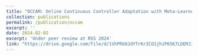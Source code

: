```yaml
---
title: "OCCAM: Online Continuous Controller Adaptation with Meta-Learned Models"
collection: publications
permalink: /publication/occam
excerpt: ''
date: 2024-02-02
excerpt: 'Under peer review at RSS 2024'
link: "https://drive.google.com/file/d/1VhPRb0JdYTrKrICO1jhiP65K7LDEMJ3A/view?usp=sharing"
---
```


